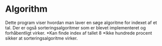 # Algorithm
Dette program viser hvordan man laver en søge algoritme for indexet af et tal. Der er også sorteringsalgoritmer som er blevet implementeret
og forhåbentligt virker.
*Kan finde index af tallet 8
*Ikke hundrede procent sikker at sorteringsalgoritme virker.
